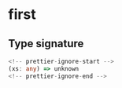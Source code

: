# first

## Type signature

```typescript
<!-- prettier-ignore-start -->
(xs: any) => unknown
<!-- prettier-ignore-end -->
```
